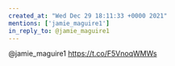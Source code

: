 ```yaml
---
created_at: "Wed Dec 29 18:11:33 +0000 2021"
mentions: ['jamie_maguire1']
in_reply_to: @jamie_maguire1
---
```


@jamie_maguire1 https://t.co/F5VnoqWMWs